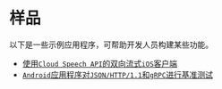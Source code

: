 # 样品

以下是一些示例应用程序，可帮助开发人员构建某些功能。

- [使用`Cloud Speech API`的双向流式`iOS`客户端](https://github.com/GoogleCloudPlatform/ios-docs-samples/tree/master/speech/Objective-C/Speech-gRPC-Streaming)
- [`Android`应用程序对`JSON/HTTP/1.1`和`gRPC`进行基准测试](https://github.com/david-cao/gRPCBenchmarks)
